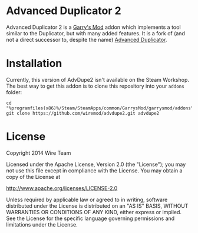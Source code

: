 # Advanced Duplicator 2

Advanced Duplicator 2 is a [Garry's Mod][] addon which implements a tool similar to the Duplicator, but with many added features. It is a fork of (and not a direct successor to, despite the name) [Advanced Duplicator][].

# Installation

Currently, this version of AdvDupe2 isn't available on the Steam Workshop. The best way to get this addon is to clone this repository into your `addons` folder:

    cd "%programfiles(x86)%/Steam/SteamApps/common/GarrysMod/garrysmod/addons"
    git clone https://github.com/wiremod/advdupe2.git advdupe2

# License

Copyright 2014 Wire Team

Licensed under the Apache License, Version 2.0 (the "License"); you may not use this file except in compliance with the License. You may obtain a copy of the License at

http://www.apache.org/licenses/LICENSE-2.0

Unless required by applicable law or agreed to in writing, software distributed under the License is distributed on an "AS IS" BASIS, WITHOUT WARRANTIES OR CONDITIONS OF ANY KIND, either express or implied. See the License for the specific language governing permissions and limitations under the License.

[Garry's Mod]: <http://garrysmod.com/>
[Advanced Duplicator]: <https://github.com/wiremod/advduplicator>
